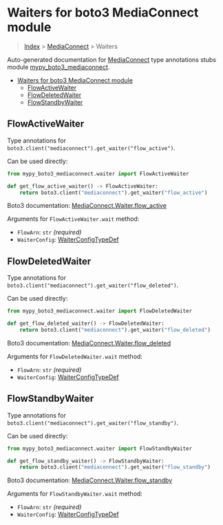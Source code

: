 # Waiters for boto3 MediaConnect module

> [Index](..) > [MediaConnect](.) > Waiters

Auto-generated documentation for
[MediaConnect](https://boto3.amazonaws.com/v1/documentation/api/1.17.72/reference/services/mediaconnect.html#MediaConnect)
type annotations stubs module
[mypy_boto3_mediaconnect](https://pypi.org/project/mypy-boto3-mediaconnect/).

- [Waiters for boto3 MediaConnect module](#waiters-for-boto3-mediaconnect-module)
  - [FlowActiveWaiter](#flowactivewaiter)
  - [FlowDeletedWaiter](#flowdeletedwaiter)
  - [FlowStandbyWaiter](#flowstandbywaiter)

## FlowActiveWaiter

Type annotations for `boto3.client("mediaconnect").get_waiter("flow_active")`.

Can be used directly:

```python
from mypy_boto3_mediaconnect.waiter import FlowActiveWaiter

def get_flow_active_waiter() -> FlowActiveWaiter:
    return boto3.client("mediaconnect").get_waiter("flow_active")
```

Boto3 documentation:
[MediaConnect.Waiter.flow_active](https://boto3.amazonaws.com/v1/documentation/api/1.17.72/reference/services/mediaconnect.html#MediaConnect.Waiter.flow_active)

Arguments for `FlowActiveWaiter.wait` method:

- `FlowArn`: `str` *(required)*
- `WaiterConfig`: [WaiterConfigTypeDef](./type_defs.md#waiterconfigtypedef)

## FlowDeletedWaiter

Type annotations for `boto3.client("mediaconnect").get_waiter("flow_deleted")`.

Can be used directly:

```python
from mypy_boto3_mediaconnect.waiter import FlowDeletedWaiter

def get_flow_deleted_waiter() -> FlowDeletedWaiter:
    return boto3.client("mediaconnect").get_waiter("flow_deleted")
```

Boto3 documentation:
[MediaConnect.Waiter.flow_deleted](https://boto3.amazonaws.com/v1/documentation/api/1.17.72/reference/services/mediaconnect.html#MediaConnect.Waiter.flow_deleted)

Arguments for `FlowDeletedWaiter.wait` method:

- `FlowArn`: `str` *(required)*
- `WaiterConfig`: [WaiterConfigTypeDef](./type_defs.md#waiterconfigtypedef)

## FlowStandbyWaiter

Type annotations for `boto3.client("mediaconnect").get_waiter("flow_standby")`.

Can be used directly:

```python
from mypy_boto3_mediaconnect.waiter import FlowStandbyWaiter

def get_flow_standby_waiter() -> FlowStandbyWaiter:
    return boto3.client("mediaconnect").get_waiter("flow_standby")
```

Boto3 documentation:
[MediaConnect.Waiter.flow_standby](https://boto3.amazonaws.com/v1/documentation/api/1.17.72/reference/services/mediaconnect.html#MediaConnect.Waiter.flow_standby)

Arguments for `FlowStandbyWaiter.wait` method:

- `FlowArn`: `str` *(required)*
- `WaiterConfig`: [WaiterConfigTypeDef](./type_defs.md#waiterconfigtypedef)

